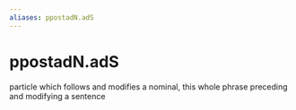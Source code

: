 ```yaml
---
aliases: ppostadN.adS
---
```

# ppostadN.adS

particle which follows and modifies a nominal, this whole phrase preceding and modifying a sentence
> 
